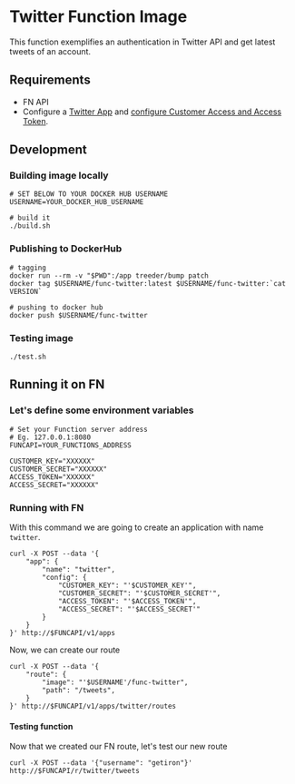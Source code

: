 # Twitter Function Image

This function exemplifies an authentication in Twitter API and get latest tweets of an account.

## Requirements

- FN API
- Configure a [Twitter App](https://apps.twitter.com/) and [configure Customer Access and Access Token](https://dev.twitter.com/oauth/overview/application-owner-access-tokens).

## Development

### Building image locally

```
# SET BELOW TO YOUR DOCKER HUB USERNAME
USERNAME=YOUR_DOCKER_HUB_USERNAME

# build it
./build.sh
```

### Publishing to DockerHub

```
# tagging
docker run --rm -v "$PWD":/app treeder/bump patch
docker tag $USERNAME/func-twitter:latest $USERNAME/func-twitter:`cat VERSION`

# pushing to docker hub
docker push $USERNAME/func-twitter
```

### Testing image

```
./test.sh
```

## Running it on FN

### Let's define some environment variables

```
# Set your Function server address
# Eg. 127.0.0.1:8080
FUNCAPI=YOUR_FUNCTIONS_ADDRESS

CUSTOMER_KEY="XXXXXX"
CUSTOMER_SECRET="XXXXXX"
ACCESS_TOKEN="XXXXXX"
ACCESS_SECRET="XXXXXX"
```

### Running with FN

With this command we are going to create an application with name `twitter`.

```
curl -X POST --data '{
    "app": {
        "name": "twitter",
        "config": { 
            "CUSTOMER_KEY": "'$CUSTOMER_KEY'",
            "CUSTOMER_SECRET": "'$CUSTOMER_SECRET'", 
            "ACCESS_TOKEN": "'$ACCESS_TOKEN'",
            "ACCESS_SECRET": "'$ACCESS_SECRET'"
        }
    }
}' http://$FUNCAPI/v1/apps
```

Now, we can create our route

```
curl -X POST --data '{
    "route": {
        "image": "'$USERNAME'/func-twitter",
        "path": "/tweets",
    }
}' http://$FUNCAPI/v1/apps/twitter/routes
```

#### Testing function

Now that we created our FN route, let's test our new route

```
curl -X POST --data '{"username": "getiron"}' http://$FUNCAPI/r/twitter/tweets
```